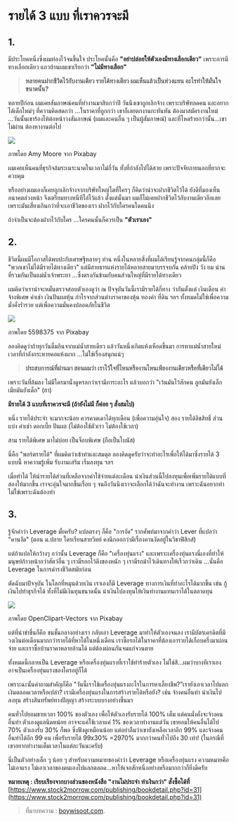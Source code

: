 # รายได้ 3 แบบ ที่เราควรจะมี

## 1.

มีประโยคหนึ่งซึ่งผมท่องไว้จนขึ้นใจ ประโยคนั้นคือ **"อย่าปล่อยให้ตัวเองมีทางเลือกเดียว"** เพราะการมีทางเลือกเดียว แถวบ้านผมเขาเรียกว่า **"ไม่มีทางเลือก"**

> **หลายคนฝากชีวิตไว้กับงานเดียว รายได้ทางเดียว ผมเห็นแล้วเป็นห่วงแทน อะไรทำให้มั่นใจขนาดนั้น?**

หลายปีก่อน ผมเคยสัมภาษณ์คนที่ทำงานมาสิบกว่าปี วันนึงเขาถูกเลิกจ้าง เพราะบริษัทลดคน และอยากได้เด็กใหม่ๆ ที่ความคิดสดกว่า ...ในราคาที่ถูกกว่า เขาก็เลยตกงานกะทันหัน ต้องมาสมัครงานใหม่ ...วันนั้นเขาร้องไห้ต่อหน้าวงสัมภาษณ์ \(ผมและคนอื่น ๆ เป็นผู้สัมภาษณ์\) และที่โหดร้ายกว่านั้น...เขาไม่ผ่าน ต้องหางานต่อไป

![](https://static.wixstatic.com/media/f20342_59de7852d83948d1af4d16993e1791d0~mv2.jpg/v1/fill/w_740,h_430,al_c,q_90,usm_0.66_1.00_0.01/f20342_59de7852d83948d1af4d16993e1791d0~mv2.webp)

ภาพโดย Amy Moore จาก Pixabay

ผมเคยเห็นคนที่ธุรกิจล้มระเนระนาดในเวลาไม่กี่วัน ทั้งที่กำลังไปได้สวย เพราะปัจจัยภายนอกที่ยากจะควบคุม

หรืออย่างผมเองก็เคยถูกเลิกจ้างจากบริษัทใหญ่โตที่ใครๆ ก็คิดว่าน่าจะฝากชีวิตไว้ได้ ยังดีที่มองเห็นอนาคตล่วงหน้า จึงเตรียมทางหนีทีไล่ไว้แล้ว ตั้งแต่นั้นมา ผมก็ไม่เคยฝากชีวิตไว้กับงานเดียวอีกเลย เพราะมันเสี่ยงเกินกว่าที่จะเอาชีวิตของเรา ฝากไว้กับใครคนใดคนนึง

ถ้าจำเป็นจะต้องฝากไว้กับใคร ...ใครคนนั้นก็ควรเป็น **"ตัวเราเอง"**

## 2.

ชีวิตนี้ผมมีโอกาสได้พบปะกับเศรษฐีหลายๆ ท่าน หนึ่งในหลายสิ่งที่ผมได้เรียนรู้จากคนกลุ่มนี้ก็คือ "พวกเขาไม่ได้มีรายได้ทางเดียว" แต่มีสายธารแห่งรายได้หลายสายมาบรรจบกัน คล้ายปิง วัง ยม น่าน ที่รวมกันเป็นแม่น้ำเจ้าพระยา ...ซึ่งตรงกันข้ามกับคนส่วนใหญ่ที่มีรายได้ทางเดียว

ผมคิดว่าเราน่าจะหมั่นตรวจสอบตัวเองดูว่า ณ ปัจจุบันวันนี้เรามีรายได้กี่ทาง ว่ากันตั้งแต่ เงินเดือน ค่าจ้างพิเศษ ค่าเช่า เงินปันผลหุ้น กำไรจากส่วนต่างราคาของหุ้น ทองคำ ที่ดิน ฯลฯ ทั้งหมดไม่ใช่เพื่อความมั่งคั่งร่ำรวย แต่เพื่อความมั่นคงปลอดภัยในชีวิต

![](https://static.wixstatic.com/media/f20342_11c0d8e1bc134aa1a9c6b0f88bec3138~mv2_d_1920_1280_s_2.jpg/v1/fill/w_740,h_493,al_c,q_90,usm_0.66_1.00_0.01/f20342_11c0d8e1bc134aa1a9c6b0f88bec3138~mv2_d_1920_1280_s_2.webp)

ภาพโดย 5598375 จาก Pixabay

ลองคิดดูว่าถ้าทุกวันดื่มกินจากแม่น้ำสายเดียว แล้ววันหนึ่งเกิดแห้งเหือดขึ้นมา การหาแม่น้ำสายใหม่เวลาที่กำลังกระหายคอแห้งผาก ...ไม่ใช่เรื่องสนุกแน่ๆ

> **ประสบการณ์ที่ผ่านมา สอนผมว่า เราไว้ใจที่ไหนหรืองานไหนเพียงงานเดียวหรือที่เดียวไม่ได้**

เพราะวันที่ล้มลง ไม่มีใครมานั่งดูหรอกว่าเรามีภาระอะไร แล้วบอกว่า "เว้นมันไว้สักคน ลูกมันยังเล็ก เมียมันยังเด็ก" \(ฮา\)

**มีรายได้ 3 แบบที่เราควรจะมี \(ถ้ายังไม่มี ก็ค่อย ๆ สั่งสมไป\)**

หนึ่ง รายได้ประจำ จะมากจะน้อย ควรคาดเดาได้ทุกเดือน \(เพื่อความอุ่นใจ\) สอง รายได้ลิขสิทธิ์ ส่วนแบ่ง ค่าเช่า ดอกเบี้ย ปันผล \(ไม่ต้องใช้ตัวเรา ไม่ต้องใช้เวลา\)

สาม รายได้พิเศษ มาไม่บ่อย เป็นจ็อบพิเศษ \(ถือเป็นโบนัส\)

นี่คือ "พอร์ตรายได้" ที่ผมคิดว่าเข้าท่าและสมดุล ลองคิดดูครับว่าจะทำอะไรเพื่อให้ได้มาซึ่งรายได้ 3 แบบนี้ หาความรู้เพิ่ม รับงานเสริม เริ่มลงทุน ฯลฯ

เมื่อทำได้ ให้นำรายได้ส่วนที่เหลือจากค่าใช้จ่ายแต่ละเดือน นำเงินส่วนนี้ไปลงทุนเพื่อเพิ่มรายได้แบบที่สองให้มากขึ้น เราจะอุ่นใจมากขึ้นเรื่อย ๆ จนถึงวันนึงเราจะเลือกได้ว่าฉันจะทำงาน เพราะฉันอยากทำ ไม่ใช่เพราะฉันต้องทำ

## 3.

รู้จักคำว่า Leverage มั้ยครับ? แปลตรงๆ ก็คือ "การงัด" รากศัพท์มาจากคำว่า Lever ที่แปลว่า "คานงัด" \(ตอน ม.ปลาย ใครเรียนสายวิทย์ คงนึกออกว่ามีเรื่องคานงัดอยู่ในวิชาฟิสิกส์\)

แต่ถ้าแปลให้กว้างๆ กว่านั้น Leverage ก็คือ "เครื่องทุ่นแรง" และเพราะเครื่องทุ่นแรงนี่เองที่ทำให้มนุษย์ก้าวหน้ากว่าสัตว์อื่น ๆ เรามีรอกไว้ดึงของหนัก ๆ เรามีรถม้าไว้เดินทางให้เร็วกว่าเดิน ...นั่นคือ Leverage ในการดำรงชีวิตสมัยก่อน

ตัดฉับมาปัจจุบัน ในโลกที่หมุนด้วยเงิน เราเองก็มี Leverage ทางการเงินที่ทำอะไรได้มากขึ้น เช่น กู้เงินไปทำธุรกิจได้ ทั้งที่ไม่มีเงินทุนขนาดนั้น นำเงินไปลงทุนให้เงินทำงานแทนเราได้ในตลาดทุน

![](https://static.wixstatic.com/media/f20342_ef92c415e8744edabaf023c53ff3fe07~mv2_d_2376_1552_s_2.png/v1/fill/w_740,h_483,al_c,q_90,usm_0.66_1.00_0.01/f20342_ef92c415e8744edabaf023c53ff3fe07~mv2_d_2376_1552_s_2.webp)

ภาพโดย OpenClipart-Vectors จาก Pixabay

แต่ที่น่าขำขื่นก็คือ ชนชั้นกลางอย่างเรา กลับเอา Leverage มาทำให้ตัวเองจนลง เรามีบัตรเครดิตที่มีวงเงินต่อเดือนมากกว่ารายได้ที่หาได้ในหนึ่งเดือน เราซื้อรถได้ในราคาที่ต้องเอารายได้เกือบครึ่งมาผ่อนจ่าย และเราซื้อบ้านราคาหลายล้านได้ แต่ต้องผ่อนกันจนแก่จวนตาย

ทั้งหมดนี้กลายเป็น Leverage หรือเครื่องทุ่นแรงที่เราใช้ทำร้ายตัวเอง ไม่ใช่สิ...ผมว่าบางทีเราเองอาจเป็นเครื่องทุ่นแรงของใครอยู่ก็ได้

เพราะฉะนั้นคำถามสำคัญก็คือ "วันนี้เราใช้เครื่องทุ่นแรงอะไรในการหาเลี้ยงชีพ?”เรายังเอาเวลาไปแลกเงินตลอดเวลาหรือเปล่า? เรามีเครื่องทุ่นแรงในการสร้างรายได้หรือยัง? เช่น จ้างคนอื่นทำ นำเงินไปลงทุน สร้างสินทรัพย์ทางปัญญา สร้างระบบบางอย่างขึ้นมา

คนทั่วไปยอมขายเวลา 100% ของตัวเอง เพื่อให้ตัวเองรับรายได้ 100% เต็ม แต่คนมั่งคั่งจะจ้างคนอื่นทำ ตัวเองดูแลนิดหน่อย อาจจะแค่ใช้เวลาแค่ 1% ของเวลาทำงานแต่วัน เขายอมให้คนอื่นได้ไป 70% ตัวเองรับ 30% ก็พอ ซึ่งฟังดูเหมือนน้อย แต่อย่าลืมว่าเขายังเหลือเวลาอีก 99% และจ้างคนอื่นทำได้อีก 99 คน เพื่อรับรายได้ 99x30% =2970% มากกว่าคนทั่วไปถึง 30 เท่า! \(ในกรณีที่เขาอยากทำงานเต็มเวลาในแต่ละวันนะครับ\)

นี่เป็นตัวอย่างเล็ก ๆ น้อย ๆ สำหรับความหมายของคำว่า Leverage หรือเครื่องทุ่นแรง ความหมายคือ ไม่เอาแรง ไม่เอาเวลาของตนเองไปแลกตลอด...หาให้เจอสักหนึ่งอย่างหรือมากกว่าก็ยิ่งดีครับ

**หมายเหตุ : เรียบเรียงจากบางส่วนของหนังสือ "งานไม่ประจำ ทำเงินกว่า" สั่งซื้อได้ที่** [https://www.stock2morrow.com/publishing/bookdetail.php?id=31](https://www.stock2morrow.com/publishing/bookdetail.php?id=31)

> ที่มาบทความ : [boywisoot.com](https://www.boywisoot.com/articles/stream-of-income).

